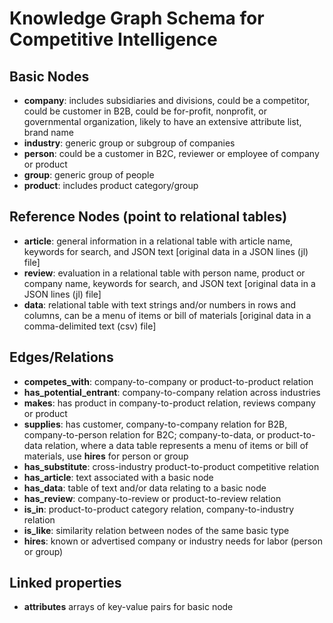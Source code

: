 # Knowledge Graph Schema for Competitive Intelligence

## Basic Nodes

-   **company**: includes subsidiaries and divisions, could be a competitor, could be customer in B2B, could be for-profit, nonprofit, or governmental organization, likely to have an extensive attribute list, brand name
-   **industry**: generic group or subgroup of companies
-   **person**: could be a customer in B2C, reviewer or employee of company or product
-   **group**: generic group of people
-   **product**: includes product category/group

## Reference Nodes (point to relational tables)

-   **article**: general information in a relational table with article name, keywords for search, and JSON text [original data in a JSON lines (jl) file]
-   **review**: evaluation in a relational table with person name, product or company name, keywords for search, and JSON text [original data in a JSON lines (jl) file]
-   **data**: relational table with text strings and/or numbers in rows and columns, can be a menu of items or bill of materials [original data in a comma-delimited text (csv) file]

## Edges/Relations

-   **competes_with**: company-to-company or product-to-product relation
-   **has_potential_entrant**: company-to-company relation across industries
-   **makes**: has product in company-to-product relation, reviews company or product
-   **supplies**: has customer, company-to-company relation for B2B, company-to-person relation for B2C; company-to-data, or product-to-data relation, where a data table represents a menu of items or bill of materials, use **hires** for person or group
-   **has_substitute**: cross-industry product-to-product competitive relation
-   **has_article**: text associated with a basic node
-   **has_data**: table of text and/or data relating to a basic node
-   **has_review**: company-to-review or product-to-review relation
-   **is_in**: product-to-product category relation, company-to-industry relation
-   **is_like**: similarity relation between nodes of the same basic type
-   **hires**: known or advertised company or industry needs for labor (person or group)

## Linked properties

-   **attributes** arrays of key-value pairs for basic node
